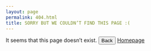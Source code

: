 ```yaml
---
layout: page
permalink: 404.html
title: SORRY BUT WE COULDN’T FIND THIS PAGE :(
---
```

It seems that this page doesn’t exist.
<button onclick="goBack()" class="btn waves-effect waves-light">Back</button> <a href="index.html" class="btn waves-effect waves-light">Homepage</a>
